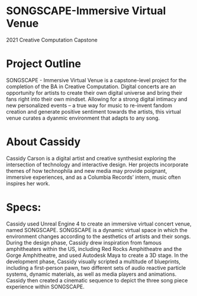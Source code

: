 # SONGSCAPE-Immersive Virtual Venue
2021 Creative Computation Capstone

# Project Outline
SONGSCAPE - Immersive Virtual Venue is a capstone-level project for the completion of the BA in Creative Computation. Digital concerts are an opportunity for artists to create their own digital universe and bring their fans right into their own mindset. Allowing for a strong digital intimacy and new personalized events – a true way for music to re-invent fandom creation and generate positive sentiment towards the artists, this virtual venue curates a dyanmic environment that adapts to any song.

# About Cassidy
Cassidy Carson is a digital artist and creative synthesist exploring the intersection of technology and interactive design. Her projects incorporate themes of how technophila and new media may provide poignant, immersive experiences, and as a Columbia Records’ intern, music often inspires her work.

# Specs:
Cassidy used Unreal Engine 4 to create an immersive virtual concert venue, named SONGSCAPE. SONGSCAPE is a dynamic virtual space in which the environment changes according to the aesthetics of artists and their songs. During the design phase, Cassidy drew inspiration from famous amphitheaters within the US, including Red Rocks Amphitheatre and the Gorge Amphitheatre, and used Autodesk Maya to create a 3D stage. In the development phase, Cassidy visually scripted a multitude of blueprints, including a first-person pawn, two different sets of audio reactive particle systems, dynamic materials, as well as media players and animations. Cassidy then created a cinematic sequence to depict the three song piece experience within SONGSCAPE. 
